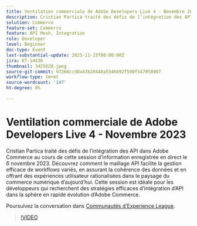 ```yaml
---
title: Ventilation commerciale de Adobe Developers Live 4 - Novembre 2023
description: Cristian Partica traité des défis de l’intégration des API dans Adobe Commerce au cours de cette session d’information enregistrée en direct le 6 novembre 2023. Découvrez comment le maillage API facilite la gestion efficace de workflows variés, en assurant la cohérence des données et en offrant des expériences utilisateur rationalisées dans le paysage du commerce numérique d’aujourd’hui. Cette session est idéale pour les développeurs qui recherchent des stratégies efficaces d’intégration d’API dans la sphère en rapide évolution d’Adobe Commerce.
solution: Commerce
feature-set: Commerce
feature: API Mesh, Integration
role: Developer
level: Beginner
doc-type: Event
last-substantial-update: 2023-11-15T00:00:00Z
jira: KT-14430
thumbnail: 3425628.jpeg
source-git-commit: 97266ccd0a43b20448a5546b92f590f547058907
workflow-type: tm+mt
source-wordcount: '147'
ht-degree: 0%

---
```



# Ventilation commerciale de Adobe Developers Live 4 - Novembre 2023

Cristian Partica traité des défis de l’intégration des API dans Adobe Commerce au cours de cette session d’information enregistrée en direct le 6 novembre 2023. Découvrez comment le maillage API facilite la gestion efficace de workflows variés, en assurant la cohérence des données et en offrant des expériences utilisateur rationalisées dans le paysage du commerce numérique d’aujourd’hui. Cette session est idéale pour les développeurs qui recherchent des stratégies efficaces d’intégration d’API dans la sphère en rapide évolution d’Adobe Commerce.

Poursuivez la conversation dans [Communautés d’Experience League](https://adobe.ly/3ttN8tz).

>[!VIDEO](https://video.tv.adobe.com/v/3425628/?learn=on)
